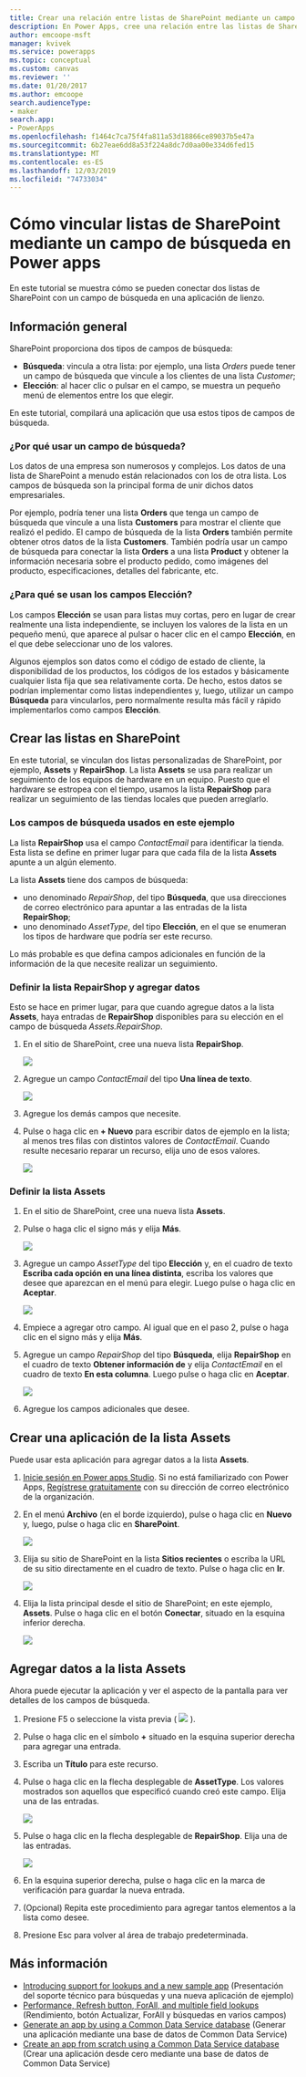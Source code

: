 ```yaml
---
title: Crear una relación entre listas de SharePoint mediante un campo de búsqueda en una aplicación de lienzo | Microsoft Docs
description: En Power Apps, cree una relación entre las listas de SharePoint mediante un campo de búsqueda en una aplicación de lienzo.
author: emcoope-msft
manager: kvivek
ms.service: powerapps
ms.topic: conceptual
ms.custom: canvas
ms.reviewer: ''
ms.date: 01/20/2017
ms.author: emcoope
search.audienceType:
- maker
search.app:
- PowerApps
ms.openlocfilehash: f1464c7ca75f4fa811a53d18866ce89037b5e47a
ms.sourcegitcommit: 6b27eae6dd8a53f224a8dc7d0aa00e334d6fed15
ms.translationtype: MT
ms.contentlocale: es-ES
ms.lasthandoff: 12/03/2019
ms.locfileid: "74733034"
---
```

# <a name="how-to-link-sharepoint-lists-using-a-lookup-field-in-power-apps"></a>Cómo vincular listas de SharePoint mediante un campo de búsqueda en Power apps

En este tutorial se muestra cómo se pueden conectar dos listas de SharePoint con un campo de búsqueda en una aplicación de lienzo.

## <a name="overview"></a>Información general

SharePoint proporciona dos tipos de campos de búsqueda:

* **Búsqueda**: vincula a otra lista: por ejemplo, una lista *Orders* puede tener un campo de búsqueda que vincule a los clientes de una lista *Customer*;
* **Elección**: al hacer clic o pulsar en el campo, se muestra un pequeño menú de elementos entre los que elegir.

En este tutorial, compilará una aplicación que usa estos tipos de campos de búsqueda.

### <a name="why-use-a-lookup-field"></a>¿Por qué usar un campo de búsqueda?

Los datos de una empresa son numerosos y complejos. Los datos de una lista de SharePoint a menudo están relacionados con los de otra lista. Los campos de búsqueda son la principal forma de unir dichos datos empresariales.

Por ejemplo, podría tener una lista **Orders** que tenga un campo de búsqueda que vincule a una lista **Customers** para mostrar el cliente que realizó el pedido. El campo de búsqueda de la lista **Orders** también permite obtener otros datos de la lista **Customers**. También podría usar un campo de búsqueda para conectar la lista **Orders** a una lista **Product** y obtener la información necesaria sobre el producto pedido, como imágenes del producto, especificaciones, detalles del fabricante, etc.

### <a name="what-are-choice-fields-used-for"></a>¿Para qué se usan los campos Elección?
Los campos **Elección** se usan para listas muy cortas, pero en lugar de crear realmente una lista independiente, se incluyen los valores de la lista en un pequeño menú, que aparece al pulsar o hacer clic en el campo **Elección**, en el que debe seleccionar uno de los valores.

Algunos ejemplos son datos como el código de estado de cliente, la disponibilidad de los productos, los códigos de los estados y básicamente cualquier lista fija que sea relativamente corta. De hecho, estos datos se podrían implementar como listas independientes y, luego, utilizar un campo **Búsqueda** para vincularlos, pero normalmente resulta más fácil y rápido implementarlos como campos **Elección**.

## <a name="create-the-lists-in-sharepoint"></a>Crear las listas en SharePoint
En este tutorial, se vinculan dos listas personalizadas de SharePoint, por ejemplo, **Assets** y **RepairShop**. La lista **Assets** se usa para realizar un seguimiento de los equipos de hardware en un equipo. Puesto que el hardware se estropea con el tiempo, usamos la lista **RepairShop** para realizar un seguimiento de las tiendas locales que pueden arreglarlo.

### <a name="the-lookup-fields-used-in-this-example"></a>Los campos de búsqueda usados en este ejemplo
La lista **RepairShop** usa el campo *ContactEmail* para identificar la tienda. Esta lista se define en primer lugar para que cada fila de la lista **Assets** apunte a un algún elemento.

La lista **Assets** tiene dos campos de búsqueda:

* uno denominado *RepairShop*, del tipo **Búsqueda**, que usa direcciones de correo electrónico para apuntar a las entradas de la lista **RepairShop**;
* uno denominado *AssetType*, del tipo **Elección**, en el que se enumeran los tipos de hardware que podría ser este recurso.

Lo más probable es que defina campos adicionales en función de la información de la que necesite realizar un seguimiento.

### <a name="define-the-repairshop-list-and-add-data"></a>Definir la lista RepairShop y agregar datos
Esto se hace en primer lugar, para que cuando agregue datos a la lista **Assets**, haya entradas de **RepairShop** disponibles para su elección en el campo de búsqueda *Assets.RepairShop*.

1. En el sitio de SharePoint, cree una nueva lista **RepairShop**.

    ![](./media/sharepoint-lookup-fields/new-list.png)

2. Agregue un campo *ContactEmail* del tipo **Una línea de texto**.

    ![](./media/sharepoint-lookup-fields/add-email-field.png)

3. Agregue los demás campos que necesite.

4. Pulse o haga clic en **+ Nuevo** para escribir datos de ejemplo en la lista; al menos tres filas con distintos valores de *ContactEmail*. Cuando resulte necesario reparar un recurso, elija uno de esos valores.

    ![](./media/sharepoint-lookup-fields/add-repair-shops.png)

### <a name="define-the-assets-list"></a>Definir la lista Assets
1. En el sitio de SharePoint, cree una nueva lista **Assets**.

2. Pulse o haga clic el signo más y elija **Más**.

    ![](./media/sharepoint-lookup-fields/choose-more-type.png)

3. Agregue un campo *AssetType* del tipo **Elección** y, en el cuadro de texto **Escriba cada opción en una línea distinta**, escriba los valores que desee que aparezcan en el menú para elegir. Luego pulse o haga clic en **Aceptar**.

    ![](./media/sharepoint-lookup-fields/define-choice-column.png)

4. Empiece a agregar otro campo. Al igual que en el paso 2, pulse o haga clic en el signo más y elija **Más**.

5. Agregue un campo *RepairShop* del tipo **Búsqueda**, elija **RepairShop** en el cuadro de texto **Obtener información de** y elija *ContactEmail* en el cuadro de texto **En esta columna**. Luego pulse o haga clic en **Aceptar**.

    ![](./media/sharepoint-lookup-fields/setup-lookup-column.png)

6. Agregue los campos adicionales que desee.

## <a name="create-an-app-from-the-assets-list"></a>Crear una aplicación de la lista Assets
Puede usar esta aplicación para agregar datos a la lista **Assets**.

1. [Inicie sesión en Power apps Studio](https://make.powerapps.com?utm_source=padocs&utm_medium=linkinadoc&utm_campaign=referralsfromdoc). Si no está familiarizado con Power Apps, [Regístrese gratuitamente](https://powerapps.microsoft.com) con su dirección de correo electrónico de la organización.

2. En el menú **Archivo** (en el borde izquierdo), pulse o haga clic en **Nuevo** y, luego, pulse o haga clic en **SharePoint**.

    ![](./media/sharepoint-lookup-fields/create-app.png)

1. Elija su sitio de SharePoint en la lista **Sitios recientes** o escriba la URL de su sitio directamente en el cuadro de texto. Pulse o haga clic en **Ir**.

    ![](./media/sharepoint-lookup-fields/choose-sharepoint-site.png)

1. Elija la lista principal desde el sitio de SharePoint; en este ejemplo, **Assets**. Pulse o haga clic en el botón **Conectar**, situado en la esquina inferior derecha.

    ![](./media/sharepoint-lookup-fields/choose-main-list.png)


## <a name="add-data-to-the-assets-list"></a>Agregar datos a la lista Assets
Ahora puede ejecutar la aplicación y ver el aspecto de la pantalla para ver detalles de los campos de búsqueda.

1. Presione F5 o seleccione la vista previa ( ![](./media/sharepoint-lookup-fields/preview.png) ).

2. Pulse o haga clic en el símbolo **+** situado en la esquina superior derecha para agregar una entrada.

3. Escriba un **Título** para este recurso.

4. Pulse o haga clic en la flecha desplegable de **AssetType**. Los valores mostrados son aquellos que especificó cuando creó este campo. Elija una de las entradas.

    ![](./media/sharepoint-lookup-fields/fill-asset-type-3.png)

5. Pulse o haga clic en la flecha desplegable de **RepairShop**. Elija una de las entradas.

    ![](./media/sharepoint-lookup-fields/fill-repair-shop-3.png)

6. En la esquina superior derecha, pulse o haga clic en la marca de verificación para guardar la nueva entrada.

7. (Opcional) Repita este procedimiento para agregar tantos elementos a la lista como desee.

8. Presione Esc para volver al área de trabajo predeterminada.

## <a name="for-more-information"></a>Más información
* [Introducing support for lookups and a new sample app](https://powerapps.microsoft.com/blog/support-for-lookups/) (Presentación del soporte técnico para búsquedas y una nueva aplicación de ejemplo)
* [Performance, Refresh button, ForAll, and multiple field lookups](https://powerapps.microsoft.com/blog/performance-refresh-forall-multiple-field-lookups-531/) (Rendimiento, botón Actualizar, ForAll y búsquedas en varios campos)
* [Generate an app by using a Common Data Service database](data-platform-create-app.md) (Generar una aplicación mediante una base de datos de Common Data Service)
* [Create an app from scratch using a Common Data Service database](data-platform-create-app-scratch.md) (Crear una aplicación desde cero mediante una base de datos de Common Data Service)
